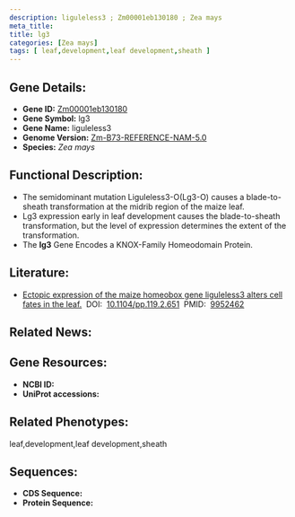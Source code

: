 ```yaml
---
description: liguleless3 ; Zm00001eb130180 ; Zea mays
meta_title:
title: lg3
categories: [Zea mays]
tags: [ leaf,development,leaf development,sheath ]
---
```


## Gene Details:
- **Gene ID:**	[Zm00001eb130180]()
- **Gene Symbol:** lg3
- **Gene Name:** liguleless3
- **Genome Version:** [Zm-B73-REFERENCE-NAM-5.0]()
- **Species:** *Zea mays*

## Functional Description:
   - The semidominant mutation Liguleless3-O(Lg3-O) causes a blade-to-sheath transformation at the midrib region of the maize leaf.
   - Lg3 expression early in leaf development causes the blade-to-sheath transformation, but the level of expression determines the extent of the transformation.
   - The **lg3** Gene Encodes a KNOX-Family Homeodomain Protein.

## Literature:
   - [Ectopic expression of the maize homeobox gene liguleless3 alters cell fates in the leaf.]( https://academic.oup.com/plphys/article/119/2/651/6098705?login=true)&nbsp;&nbsp;DOI:&nbsp;&nbsp;[10.1104/pp.119.2.651](https://academic.oup.com/plphys/article/119/2/651/6098705?login=true)&nbsp;&nbsp;PMID:&nbsp;&nbsp;[9952462](https://pubmed.ncbi.nlm.nih.gov/9952462/)

## Related News:

## Gene Resources:
- **NCBI ID:** [](https://www.ncbi.nlm.nih.gov/gene/?term=)
- **UniProt accessions:** [](https://www.uniprot.org/uniprotkb//entry)

## Related Phenotypes:
leaf,development,leaf development,sheath

## Sequences:
- **CDS Sequence:**
- **Protein Sequence:**
